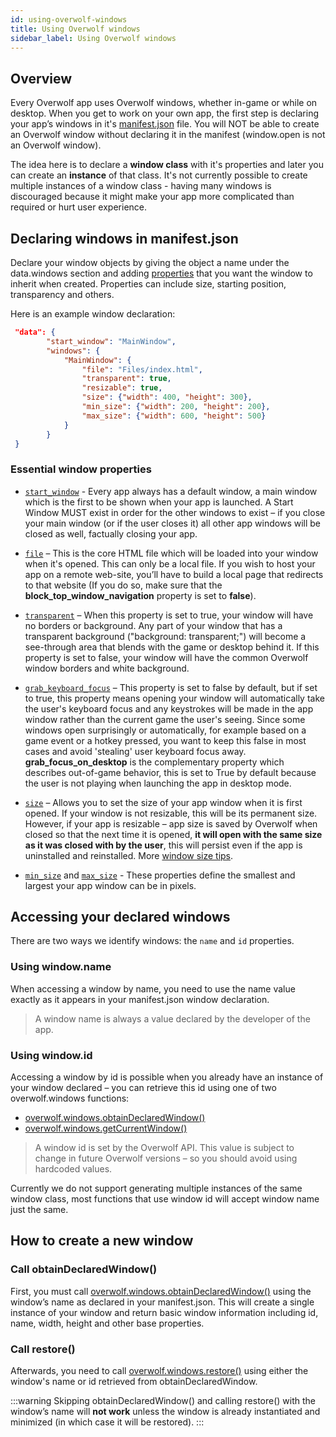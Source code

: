 ```yaml
---
id: using-overwolf-windows
title: Using Overwolf windows
sidebar_label: Using Overwolf windows
---
```


## Overview

Every Overwolf app uses Overwolf windows, whether in-game or while on desktop. When you get to work on your own app, the first step is declaring your app’s windows in it's [manifest.json](../api/manifest-json) file. You will NOT be able to create an Overwolf window without declaring it in the manifest (window.open is not an Overwolf window).  

The idea here is to declare a **window class** with it's properties and later you can create an **instance** of that class.
It's not currently possible to create multiple instances of a window class - having many windows is discouraged because it might make your app more complicated than required or hurt user experience.

## Declaring windows in manifest.json

Declare your window objects by giving the object a name under the data.windows section and adding [properties](manifest-json#extension_window_data-object) that you want the window to inherit when created. Properties can include size, starting position, transparency and others.

Here is an example window declaration:

```json
 "data": {
        "start_window": "MainWindow",
        "windows": {
            "MainWindow": {
                "file": "Files/index.html",
                "transparent": true,
                "resizable": true,
                "size": {"width": 400, "height": 300},
                "min_size": {"width": 200, "height": 200},
                "max_size": {"width": 600, "height": 500}
            }
        }
 }
```

### Essential window properties

* [`start_window`](../api/manifest-json#start_window) - Every app always has a default window, a main window which is the first to be shown when your app is launched. A Start Window MUST exist in order for the other windows to exist – if you close your main window (or if the user closes it) all other app windows will be closed as well, factually closing your app.

* [`file`](../api/manifest-json#window-file) – This is the core HTML file which will be loaded into your window when it's opened. This can only be a local file. If you wish to host your app on a remote web-site, you’ll have to build a local page that redirects to that website (If you do so, make sure that the **block_top_window_navigation** property is set to **false**).

* [`transparent`](../api/manifest-json#window-transparent) – When this property is set to true, your window will have no borders or background. Any part of your window that has a transparent background ("background: transparent;") will become a see-through area that blends with the game or desktop behind it. If this property is set to false, your window will have the common Overwolf window borders and white background.

* [`grab_keyboard_focus`](../api/manifest-json#windows-grab_keyboard_focus) – This property is set to false by default, but if set to true, this property means opening your window will automatically take the user's keyboard focus and any keystrokes will be made in the app window rather than the current game the user's seeing. Since some windows open surprisingly or automatically, for example based on a game event or a hotkey pressed, you want to keep this false in most cases and avoid 'stealing' user keyboard focus away. **grab_focus_on_desktop** is the complementary property which describes out-of-game behavior, this is set to True by default because the user is not playing when launching the app in desktop mode.

* [`size`](../api/manifest-json#windows-size) – Allows you to set the size of your app window when it is first opened. If your window is not resizable, this will be its permanent size. However, if your app is resizable – app size is saved by Overwolf when closed so that the next time it is opened, **it will open with the same size as it was closed with by the user**, this will persist even if the app is uninstalled and reinstalled. More [window size tips](windows-resolution-size-position#window-sizes).

* [`min_size`](../api/manifest-json#windows-min_size) and [`max_size`](../api/manifest-json#windows-max_size) - These properties define the smallest and largest your app window can be in pixels.


## Accessing your declared windows

There are two ways we identify windows: the `name` and `id` properties.

### Using window.name

When accessing a window by name, you need to use the name value exactly as it appears in your manifest.json window declaration.

> A window name is always a value declared by the developer of the app.

### Using window.id

Accessing a window by id is possible when you already have an instance of your window declared – you can retrieve this id using one of two overwolf.windows functions: 

* [overwolf.windows.obtainDeclaredWindow()](../api/overwolf-windows#obtaindeclaredwindowwindowname-callback)
* [overwolf.windows.getCurrentWindow()](../api/overwolf-windows#getcurrentwindowcallback)

> A window id is set by the Overwolf API. This value is subject to change in future Overwolf versions – so you should avoid using hardcoded values.

Currently we do not support generating multiple instances of the same window class, most functions that use window id will accept window name just the same.

## How to create a new window

### Call obtainDeclaredWindow()

First, you must call [overwolf.windows.obtainDeclaredWindow()](../api/overwolf-windows#obtaindeclaredwindowwindowname-callback) using the window’s name as declared in your manifest.json. This will create a single instance of your window and return basic window information including id, name, width, height and other base properties.

### Call restore()

Afterwards, you need to call [overwolf.windows.restore()](../api/overwolf-windows#restorewindowid-callback) using either the window's name or id retrieved from obtainDeclaredWindow.

:::warning
Skipping obtainDeclaredWindow() and calling restore() with the window’s name will **not work** unless the window is already instantiated and minimized (in which case it will be restored).
:::
